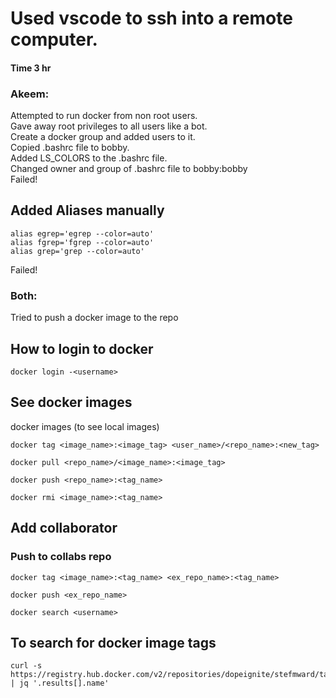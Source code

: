 # Used vscode to ssh into a remote computer. 
#### Time 3 hr

### Akeem:
Attempted to run docker from non root users.  
Gave away root privileges to all users like a bot.  
Create a docker group and added users to it.  
Copied .bashrc file to bobby.  
Added LS_COLORS to the .bashrc file.  
Changed owner and group of .bashrc file to bobby:bobby    
Failed!  
## Added Aliases manually
```
alias egrep='egrep --color=auto'  
alias fgrep='fgrep --color=auto'  
alias grep='grep --color=auto'  
```
Failed!

### Both:
Tried to push a docker image to the repo

## How to login to docker
```
docker login -<username>
```
## See docker images
docker images (to see local images)
```
docker tag <image_name>:<image_tag> <user_name>/<repo_name>:<new_tag>
```
```
docker pull <repo_name>/<image_name>:<image_tag>
``````
```
docker push <repo_name>:<tag_name>
```
```
docker rmi <image_name>:<tag_name>
```
## Add collaborator

### Push to collabs repo

```
docker tag <image_name>:<tag_name> <ex_repo_name>:<tag_name>
```
```
docker push <ex_repo_name>
```
```
docker search <username> 
```

## To search for docker image tags
```
curl -s https://registry.hub.docker.com/v2/repositories/dopeignite/stefmward/tags | jq '.results[].name'
```
